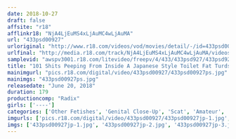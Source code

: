 ```yaml
---
date: 2018-10-27
draft: false
affsite: "r18"
afflinkr18: "NjA4LjEuMS4xLjAuMC4wLjAuMA"
url: "433psd00927"
urloriginal: "http://www.r18.com/videos/vod/movies/detail/-/id=433psd00927"
urlfinal: "http://media.r18.com/track/NjA4LjEuMS4xLjAuMC4wLjAuMA/videos/vod/movies/detail/-/id=433psd00927"
samplevid: "awspv3001.r18.com/litevideo/freepv/4/433/433psd927/433psd927_dmb_w.mp4"
title: "101 Shits Peeping From Inside A Japanese Style Toilet Fat Turds Squeezed Out Their Buttholes ... The Complete Series Shit Shots From Directly Below"
mainimgurl: "pics.r18.com/digital/video/433psd00927/433psd00927ps.jpg"
mainimgs: "433psd00927ps.jpg"
releasedate: "June 20, 2018"
duration: 179
productioncomp: "Radix"
girls: ['----']
categories: ['Other Fetishes', 'Genital Close-Up', 'Scat', 'Amateur', 'Anal Play']
imgurls: ['pics.r18.com/digital/video/433psd00927/433psd00927jp-1.jpg', 'pics.r18.com/digital/video/433psd00927/433psd00927jp-2.jpg', 'pics.r18.com/digital/video/433psd00927/433psd00927jp-3.jpg', 'pics.r18.com/digital/video/433psd00927/433psd00927jp-4.jpg', 'pics.r18.com/digital/video/433psd00927/433psd00927jp-5.jpg', 'pics.r18.com/digital/video/433psd00927/433psd00927jp-6.jpg', 'pics.r18.com/digital/video/433psd00927/433psd00927jp-7.jpg', 'pics.r18.com/digital/video/433psd00927/433psd00927jp-8.jpg', 'pics.r18.com/digital/video/433psd00927/433psd00927jp-9.jpg', 'pics.r18.com/digital/video/433psd00927/433psd00927jp-10.jpg', 'pics.r18.com/digital/video/433psd00927/433psd00927jp-11.jpg', 'pics.r18.com/digital/video/433psd00927/433psd00927jp-12.jpg', 'pics.r18.com/digital/video/433psd00927/433psd00927jp-13.jpg', 'pics.r18.com/digital/video/433psd00927/433psd00927jp-14.jpg', 'pics.r18.com/digital/video/433psd00927/433psd00927jp-15.jpg', 'pics.r18.com/digital/video/433psd00927/433psd00927jp-16.jpg', 'pics.r18.com/digital/video/433psd00927/433psd00927jp-17.jpg', 'pics.r18.com/digital/video/433psd00927/433psd00927jp-18.jpg', 'pics.r18.com/digital/video/433psd00927/433psd00927jp-19.jpg', 'pics.r18.com/digital/video/433psd00927/433psd00927jp-20.jpg']
imgs: ['433psd00927jp-1.jpg', '433psd00927jp-2.jpg', '433psd00927jp-3.jpg', '433psd00927jp-4.jpg', '433psd00927jp-5.jpg', '433psd00927jp-6.jpg', '433psd00927jp-7.jpg', '433psd00927jp-8.jpg', '433psd00927jp-9.jpg', '433psd00927jp-10.jpg', '433psd00927jp-11.jpg', '433psd00927jp-12.jpg', '433psd00927jp-13.jpg', '433psd00927jp-14.jpg', '433psd00927jp-15.jpg', '433psd00927jp-16.jpg', '433psd00927jp-17.jpg', '433psd00927jp-18.jpg', '433psd00927jp-19.jpg', '433psd00927jp-20.jpg']
---
```

